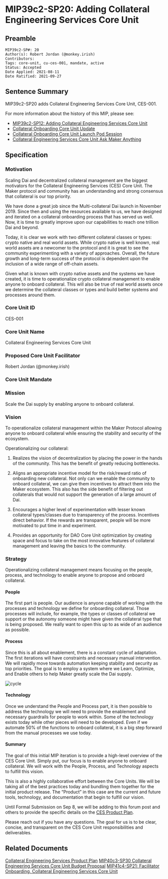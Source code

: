 # MIP39c2-SP20: Adding Collateral Engineering Services Core Unit

## Preamble

```
MIP39c2-SP#: 20
Author(s): Robert Jordan (@monkey.irish)
Contributors:
Tags: core-unit, cu-ces-001, mandate, active
Status: Accepted
Date Applied: 2021-08-11
Date Ratified: 2021-09-27
```

## Sentence Summary

MIP39c2-SP20 adds Collateral Engineering Services Core Unit, CES-001.

For more information about the history of this MIP, please see:

- [MIP39c2-SP12: Adding Collateral Engineering Services Core Unit](https://forum.makerdao.com/t/mip39c2-sp12-adding-collateral-engineering-services-core-unit/8037)
- [Collateral Onboarding Core Unit Update](https://forum.makerdao.com/t/collateral-onboarding-core-cob-unit-update/8657)
- [Collateral Onboarding Core Unit Launch Pod Session](https://www.youtube.com/watch?v=Q6xNOLPcw2Y)
- [Collateral Engineering Services Core Unit Ask Maker Anything](https://www.youtube.com/watch?v=QTWc0q46lXs)

## Specification

### Motivation

Scaling Dai and decentralized collateral management are the biggest motivators for the Collateral Engineering Services (CES) Core Unit. The Maker protocol and community has an understanding and strong consensus that collateral is our top priority.

We have done a great job since the Multi-collateral Dai launch in November 2019. Since then and using the resources available to us, we have designed and iterated on a collateral onboarding process that has served us well. Now, it is time to greatly improve upon our capabilities to reach one trillion Dai and beyond.

Today, it is clear we work with two different collateral classes or types: crypto native and real world assets. While crypto native is well known, real world assets are a newcomer to the protocol and it is great to see the community experimenting with a variety of approaches. Overall, the future growth and long-term success of the protocol is dependent upon the inclusion of a wide range of off-chain assets.

Given what is known with crypto native assets and the systems we have created, it is time to operationalize crypto collateral management to enable anyone to onboard collateral. This will also be true of real world assets once we determine the collateral classes or types and build better systems and processes around them.

### Core Unit ID

CES-001

### Core Unit Name

Collateral Engineering Services Core Unit

### Proposed Core Unit Facilitator

Robert Jordan (@monkey.irish)

### Core Unit Mandate

### Mission

Scale the Dai supply by enabling anyone to onboard collateral.

### Vision

To operationalize collateral management within the Maker Protocol allowing anyone to onboard collateral while ensuring the stability and security of the ecosystem.

Operationalizing our collateral:

1. Realizes the vision of decentralization by placing the power in the hands of the community. This has the benefit of greatly reducing bottlenecks.

2. Aligns an appropriate incentive model for the risk/reward ratio of onboarding new collateral. Not only can we enable the community to onboard collateral, we can give them incentives to attract them into the Maker ecosystem. This also has the side benefit of filtering out collaterals that would not support the generation of a large amount of Dai.

3. Encourages a higher level of experimentation with lesser known collateral types/classes due to transparency of the process. Incentives direct behavior. If the rewards are transparent, people will be more motivated to put time in and experiment.

4. Provides an opportunity for DAO Core Unit optimization by creating space and focus to take on the most innovative features of collateral management and leaving the basics to the community.

### Strategy

Operationalizing collateral management means focusing on the people, process, and technology to enable anyone to propose and onboard collateral.

#### People

The first part is people. Our audience is anyone capable of working with the processes and technology we define for onboarding collateral. Those processes will include, for example, the types or classes of collateral we support or the autonomy someone might have given the collateral type that is being proposed. We really want to open this up to as wide of an audience as possible.

#### Process

Since this is all about enablement, there is a constant cycle of adaptation. The first iterations will have constraints and necessary manual intervention. We will rapidly move towards automation keeping stability and security as top priorities. The goal is to employ a system where we Learn, Optimize, and Enable others to help Maker greatly scale the Dai supply.

![cycle](https://github.com/makerdao/mips/blob/master/MIP39/MIP39c2-Subproposals/supporting_materials/MIP39c2-SP20/cycle.jpeg)

#### Technology

Once we understand the People and Process part, it is then possible to address the technology we will need to provide the enablement and necessary guardrails for people to work within. Some of the technology exists today while other pieces will need to be developed. Even if we automate 50% of the functions to onboard collateral, it is a big step forward from the manual processes we use today.

#### Summary

The goal of this initial MIP iteration is to provide a high-level overview of the CES Core Unit. Simply put, our focus is to enable anyone to onboard collateral. We will work with the People, Process, and Technology aspects to fulfill this vision.

This is also a highly collaborative effort between the Core Units. We will be taking all of the best practices today and bundling them together for the initial product release. The “Product” in this case are the current and future tools, technology, and documentation that begin to fulfill our vision.

Until Formal Submission on Sep 8, we will be adding to this forum post and others to provide the specific details on the [CES Product Plan](https://forum.makerdao.com/t/collateral-engineering-services-product-plan/9887).

Please reach out if you have any questions. The goal for us is to be clear, concise, and transparent on the CES Core Unit responsibilities and deliverables.

## Related Documents

[Collateral Engineering Services Product Plan](https://forum.makerdao.com/t/collateral-engineering-services-product-plan/9887)
[MIP40c3-SP30 Collateral Engineering Services Core Unit Budget Proposal](https://forum.makerdao.com/t/mip40c3-sp30-modify-core-unit-budget-collateral-engineering-services-ces-001/9810/6)
[MIP41c4-SP21: Facilitator Onboarding, Collateral Engineering Services Core Unit](https://forum.makerdao.com/t/mip41c4-sp21-facilitator-onboarding-collateral-engineering-services-core-unit-ces-001/9811/2)